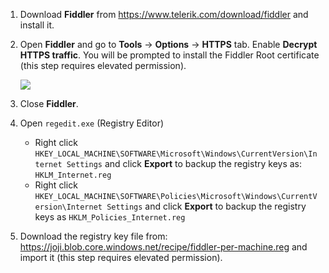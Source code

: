1. Download **Fiddler** from <https://www.telerik.com/download/fiddler> and install it.
2. Open **Fiddler** and go to **Tools** -> **Options** -> **HTTPS** tab. Enable **Decrypt HTTPS traffic**. You will be prompted to install the Fiddler Root certificate (this step requires elevated permission).

    ![](https://joji.blob.core.windows.net/recipe/fiddler-1.png)

3. Close **Fiddler**.
4. Open `regedit.exe` (Registry Editor)

    - Right click `HKEY_LOCAL_MACHINE\SOFTWARE\Microsoft\Windows\CurrentVersion\Internet Settings` and click **Export** to backup the registry keys as: `HKLM_Internet.reg`
    - Right click `HKEY_LOCAL_MACHINE\SOFTWARE\Policies\Microsoft\Windows\CurrentVersion\Internet Settings` and click **Export** to backup the registry keys as `HKLM_Policies_Internet.reg`

5. Download the registry key file from: <https://joji.blob.core.windows.net/recipe/fiddler-per-machine.reg> and import it (this step requires elevated permission).
